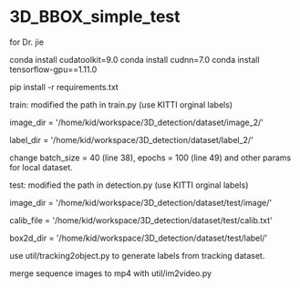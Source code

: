 # 3D_BBOX_simple_test
for Dr. jie

conda install cudatoolkit=9.0 
conda install cudnn=7.0
conda install tensorflow-gpu==1.11.0

pip install -r requirements.txt

train:
  modified the path in train.py (use KITTI orginal labels)

  image_dir = '/home/kid/workspace/3D_detection/dataset/image_2/'
  
  label_dir = '/home/kid/workspace/3D_detection/dataset/label_2/'
 
change batch_size = 40 (line 38), epochs = 100 (line 49) and other params for local dataset.


test:
  modified the path in detection.py (use KITTI orginal labels)
  
  image_dir = '/home/kid/workspace/3D_detection/dataset/test/image/'
  
  calib_file = '/home/kid/workspace/3D_detection/dataset/test/calib.txt'
  
  box2d_dir = '/home/kid/workspace/3D_detection/dataset/test/label/'


use util/tracking2object.py to generate labels from tracking dataset.

merge sequence images to mp4 with util/im2video.py
